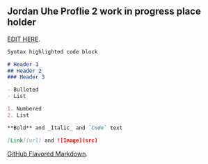 ## Jordan Uhe Proflie 2 work in progress place holder

[EDIT HERE](https://github.com/Jordan-Uhe/Proflie/edit/main/README.md).


```markdown
Syntax highlighted code block

# Header 1
## Header 2
### Header 3

- Bulleted
- List

1. Numbered
2. List

**Bold** and _Italic_ and `Code` text

[Link](url) and ![Image](src)
```

[GitHub Flavored Markdown](https://guides.github.com/features/mastering-markdown/).
